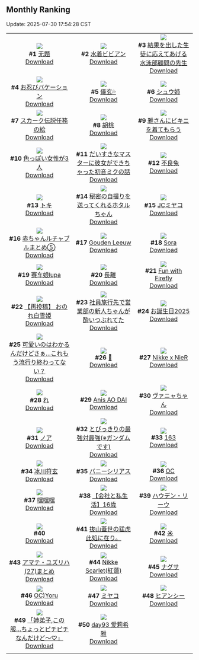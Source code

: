 ## Monthly Ranking
Update: 2025-07-30 17:54:28 CST

|      |      |      |
| :----: | :----: | :----: |
| ![](https://i.pixiv.re/c/240x480/img-master/img/2025/07/02/12/14/06/132217823_p0_master1200.jpg)<br>**#1** [无题](https://www.pixiv.net/artworks/132217823)<br>[Download](https://i.pixiv.re/img-original/img/2025/07/02/12/14/06/132217823_p0.png) | ![](https://i.pixiv.re/c/240x480/img-master/img/2025/07/02/00/00/06/132203711_p0_master1200.jpg)<br>**#2** [水着ビビアン](https://www.pixiv.net/artworks/132203711)<br>[Download](https://i.pixiv.re/img-original/img/2025/07/02/00/00/06/132203711_p0.jpg) | ![](https://i.pixiv.re/c/240x480/img-master/img/2025/07/02/20/02/00/132229353_p0_master1200.jpg)<br>**#3** [結果を出した生徒に応えてあげる水泳部顧問の先生](https://www.pixiv.net/artworks/132229353)<br>[Download](https://i.pixiv.re/img-original/img/2025/07/02/20/02/00/132229353_p0.jpg) |
| ![](https://i.pixiv.re/c/240x480/img-master/img/2025/07/03/00/00/10/132239676_p0_master1200.jpg)<br>**#4** [お忍びバケーション](https://www.pixiv.net/artworks/132239676)<br>[Download](https://i.pixiv.re/img-original/img/2025/07/03/00/00/10/132239676_p0.jpg) | ![](https://i.pixiv.re/c/240x480/img-master/img/2025/07/01/17/51/13/132188407_p0_master1200.jpg)<br>**#5** [儀玄💦](https://www.pixiv.net/artworks/132188407)<br>[Download](https://i.pixiv.re/img-original/img/2025/07/01/17/51/13/132188407_p0.jpg) | ![](https://i.pixiv.re/c/240x480/img-master/img/2025/07/02/15/51/40/132221915_p0_master1200.jpg)<br>**#6** [シュウ姉](https://www.pixiv.net/artworks/132221915)<br>[Download](https://i.pixiv.re/img-original/img/2025/07/02/15/51/40/132221915_p0.jpg) |
| ![](https://i.pixiv.re/c/240x480/img-master/img/2025/06/30/00/00/33/132128666_p0_master1200.jpg)<br>**#7** [スカーク伝説任務の絵](https://www.pixiv.net/artworks/132128666)<br>[Download](https://i.pixiv.re/img-original/img/2025/06/30/00/00/33/132128666_p0.jpg) | ![](https://i.pixiv.re/c/240x480/img-master/img/2025/07/02/12/27/03/132218052_p0_master1200.jpg)<br>**#8** [胡桃](https://www.pixiv.net/artworks/132218052)<br>[Download](https://i.pixiv.re/img-original/img/2025/07/02/12/27/03/132218052_p0.jpg) | ![](https://i.pixiv.re/c/240x480/img-master/img/2025/07/02/19/06/58/132227110_p0_master1200.jpg)<br>**#9** [雅さんにビキニを着てもらう](https://www.pixiv.net/artworks/132227110)<br>[Download](https://i.pixiv.re/img-original/img/2025/07/02/19/06/58/132227110_p0.png) |
| ![](https://i.pixiv.re/c/240x480/img-master/img/2025/07/01/00/00/54/132166484_p0_master1200.jpg)<br>**#10** [色っぽい女性が3人](https://www.pixiv.net/artworks/132166484)<br>[Download](https://i.pixiv.re/img-original/img/2025/07/01/00/00/54/132166484_p0.png) | ![](https://i.pixiv.re/c/240x480/img-master/img/2025/07/01/00/08/38/132167219_p0_master1200.jpg)<br>**#11** [だいすきなマスターに彼女ができちゃった初音ミクの話](https://www.pixiv.net/artworks/132167219)<br>[Download](https://i.pixiv.re/img-original/img/2025/07/01/00/08/38/132167219_p0.png) | ![](https://i.pixiv.re/c/240x480/img-master/img/2025/07/01/11/26/21/132180155_p0_master1200.jpg)<br>**#12** [不良兔](https://www.pixiv.net/artworks/132180155)<br>[Download](https://i.pixiv.re/img-original/img/2025/07/01/11/26/21/132180155_p0.jpg) |
| ![](https://i.pixiv.re/c/240x480/img-master/img/2025/06/30/01/22/43/132132239_p0_master1200.jpg)<br>**#13** [トキ](https://www.pixiv.net/artworks/132132239)<br>[Download](https://i.pixiv.re/img-original/img/2025/06/30/01/22/43/132132239_p0.jpg) | ![](https://i.pixiv.re/c/240x480/img-master/img/2025/07/03/19/42/46/132203807_p0_master1200.jpg)<br>**#14** [秘密の自撮りを送ってくれるホタルちゃん](https://www.pixiv.net/artworks/132203807)<br>[Download](https://i.pixiv.re/img-original/img/2025/07/03/19/42/46/132203807_p0.jpg) | ![](https://i.pixiv.re/c/240x480/img-master/img/2025/07/02/00/00/10/132203743_p0_master1200.jpg)<br>**#15** [JCミヤコ](https://www.pixiv.net/artworks/132203743)<br>[Download](https://i.pixiv.re/img-original/img/2025/07/02/00/00/10/132203743_p0.jpg) |
| ![](https://i.pixiv.re/c/240x480/img-master/img/2025/07/01/22/23/01/132199454_p0_master1200.jpg)<br>**#16** [赤ちゃんルチャブルまとめ⑤](https://www.pixiv.net/artworks/132199454)<br>[Download](https://i.pixiv.re/img-original/img/2025/07/01/22/23/01/132199454_p0.png) | ![](https://i.pixiv.re/c/240x480/img-master/img/2025/07/01/18/16/55/132189418_p0_master1200.jpg)<br>**#17** [Gouden Leeuw](https://www.pixiv.net/artworks/132189418)<br>[Download](https://i.pixiv.re/img-original/img/2025/07/01/18/16/55/132189418_p0.png) | ![](https://i.pixiv.re/c/240x480/img-master/img/2025/07/03/12/16/56/132253584_p0_master1200.jpg)<br>**#18** [Sora](https://www.pixiv.net/artworks/132253584)<br>[Download](https://i.pixiv.re/img-original/img/2025/07/03/12/16/56/132253584_p0.jpg) |
| ![](https://i.pixiv.re/c/240x480/img-master/img/2025/07/02/00/22/36/132204962_p0_master1200.jpg)<br>**#19** [赛车娘lupa](https://www.pixiv.net/artworks/132204962)<br>[Download](https://i.pixiv.re/img-original/img/2025/07/02/00/22/36/132204962_p0.png) | ![](https://i.pixiv.re/c/240x480/img-master/img/2025/07/01/18/00/11/132188714_p0_master1200.jpg)<br>**#20** [長離](https://www.pixiv.net/artworks/132188714)<br>[Download](https://i.pixiv.re/img-original/img/2025/07/01/18/00/11/132188714_p0.jpg) | ![](https://i.pixiv.re/c/240x480/img-master/img/2025/07/02/20/52/55/132231228_p0_master1200.jpg)<br>**#21** [Fun with Firefly](https://www.pixiv.net/artworks/132231228)<br>[Download](https://i.pixiv.re/img-original/img/2025/07/02/20/52/55/132231228_p0.jpg) |
| ![](https://i.pixiv.re/c/240x480/img-master/img/2025/07/02/13/00/04/132218723_p0_master1200.jpg)<br>**#22** [【再投稿】  おのれ白雪姫](https://www.pixiv.net/artworks/132218723)<br>[Download](https://i.pixiv.re/img-original/img/2025/07/02/13/00/04/132218723_p0.jpg) | ![](https://i.pixiv.re/c/240x480/img-master/img/2025/06/30/08/00/06/132138979_p0_master1200.jpg)<br>**#23** [社員旅行先で営業部の新人ちゃんが酔いつぶれてた](https://www.pixiv.net/artworks/132138979)<br>[Download](https://i.pixiv.re/img-original/img/2025/06/30/08/00/06/132138979_p0.jpg) | ![](https://i.pixiv.re/c/240x480/img-master/img/2025/07/03/00/00/15/132239712_p0_master1200.jpg)<br>**#24** [お誕生日2025](https://www.pixiv.net/artworks/132239712)<br>[Download](https://i.pixiv.re/img-original/img/2025/07/03/00/00/15/132239712_p0.jpg) |
| ![](https://i.pixiv.re/c/240x480/img-master/img/2025/07/02/18/00/17/132225079_p0_master1200.jpg)<br>**#25** [可愛いのはわかるんだけどさぁ…これもう流行り終わってない？](https://www.pixiv.net/artworks/132225079)<br>[Download](https://i.pixiv.re/img-original/img/2025/07/02/18/00/17/132225079_p0.jpg) | ![](https://i.pixiv.re/c/240x480/img-master/img/2025/07/03/00/00/16/132239723_p0_master1200.jpg)<br>**#26** [🤔](https://www.pixiv.net/artworks/132239723)<br>[Download](https://i.pixiv.re/img-original/img/2025/07/03/00/00/16/132239723_p0.png) | ![](https://i.pixiv.re/c/240x480/img-master/img/2025/07/03/18/43/33/132262046_p0_master1200.jpg)<br>**#27** [Nikke x NieR](https://www.pixiv.net/artworks/132262046)<br>[Download](https://i.pixiv.re/img-original/img/2025/07/03/18/43/33/132262046_p0.jpg) |
| ![](https://i.pixiv.re/c/240x480/img-master/img/2025/07/02/04/30/02/132210438_p0_master1200.jpg)<br>**#28** [れ](https://www.pixiv.net/artworks/132210438)<br>[Download](https://i.pixiv.re/img-original/img/2025/07/02/04/30/02/132210438_p0.png) | ![](https://i.pixiv.re/c/240x480/img-master/img/2025/07/01/19/50/15/132192577_p0_master1200.jpg)<br>**#29** [Anis AO DAI](https://www.pixiv.net/artworks/132192577)<br>[Download](https://i.pixiv.re/img-original/img/2025/07/01/19/50/15/132192577_p0.jpg) | ![](https://i.pixiv.re/c/240x480/img-master/img/2025/07/02/17/28/55/132224064_p0_master1200.jpg)<br>**#30** [ヴァニャちゃん](https://www.pixiv.net/artworks/132224064)<br>[Download](https://i.pixiv.re/img-original/img/2025/07/02/17/28/55/132224064_p0.png) |
| ![](https://i.pixiv.re/c/240x480/img-master/img/2025/07/02/00/00/06/132203703_p0_master1200.jpg)<br>**#31** [ノア](https://www.pixiv.net/artworks/132203703)<br>[Download](https://i.pixiv.re/img-original/img/2025/07/02/00/00/06/132203703_p0.png) | ![](https://i.pixiv.re/c/240x480/img-master/img/2025/07/02/18/09/33/132225567_p0_master1200.jpg)<br>**#32** [とびっきりの最強対最強(※ガンダムです)](https://www.pixiv.net/artworks/132225567)<br>[Download](https://i.pixiv.re/img-original/img/2025/07/02/18/09/33/132225567_p0.png) | ![](https://i.pixiv.re/c/240x480/img-master/img/2025/07/01/17/45/47/132188258_p0_master1200.jpg)<br>**#33** [163](https://www.pixiv.net/artworks/132188258)<br>[Download](https://i.pixiv.re/img-original/img/2025/07/01/17/45/47/132188258_p0.jpg) |
| ![](https://i.pixiv.re/c/240x480/img-master/img/2025/07/02/09/41/29/132215127_p0_master1200.jpg)<br>**#34** [冰川符玄](https://www.pixiv.net/artworks/132215127)<br>[Download](https://i.pixiv.re/img-original/img/2025/07/02/09/41/29/132215127_p0.jpg) | ![](https://i.pixiv.re/c/240x480/img-master/img/2025/07/01/22/00/05/132198324_p0_master1200.jpg)<br>**#35** [バニーシリアス](https://www.pixiv.net/artworks/132198324)<br>[Download](https://i.pixiv.re/img-original/img/2025/07/01/22/00/05/132198324_p0.jpg) | ![](https://i.pixiv.re/c/240x480/img-master/img/2025/07/02/00/00/13/132203764_p0_master1200.jpg)<br>**#36** [OC](https://www.pixiv.net/artworks/132203764)<br>[Download](https://i.pixiv.re/img-original/img/2025/07/02/00/00/13/132203764_p0.jpg) |
| ![](https://i.pixiv.re/c/240x480/img-master/img/2025/07/02/16/18/01/132222483_p0_master1200.jpg)<br>**#37** [嘿嘿嘿](https://www.pixiv.net/artworks/132222483)<br>[Download](https://i.pixiv.re/img-original/img/2025/07/02/16/18/01/132222483_p0.jpg) | ![](https://i.pixiv.re/c/240x480/img-master/img/2025/07/02/12/00/06/132217390_p0_master1200.jpg)<br>**#38** [【会社と私生活】16歳](https://www.pixiv.net/artworks/132217390)<br>[Download](https://i.pixiv.re/img-original/img/2025/07/02/12/00/06/132217390_p0.jpg) | ![](https://i.pixiv.re/c/240x480/img-master/img/2025/07/01/19/00/22/132190852_p0_master1200.jpg)<br>**#39** [ハウデン・リーウ](https://www.pixiv.net/artworks/132190852)<br>[Download](https://i.pixiv.re/img-original/img/2025/07/01/19/00/22/132190852_p0.jpg) |
| ![](https://s.pximg.net/common/images/limit_unviewable_s.png)<br>**#40** [](https://www.pixiv.net/artworks/132154533)<br>[Download](https://s.pximg.net/common/images/limit_unviewable_s.png) | ![](https://i.pixiv.re/c/240x480/img-master/img/2025/06/30/00/00/21/132128613_p0_master1200.jpg)<br>**#41** [抜山蓋世の猛虎 此処に在り。](https://www.pixiv.net/artworks/132128613)<br>[Download](https://i.pixiv.re/img-original/img/2025/06/30/00/00/21/132128613_p0.jpg) | ![](https://i.pixiv.re/c/240x480/img-master/img/2025/07/03/00/11/10/132240544_p0_master1200.jpg)<br>**#42** [☀️](https://www.pixiv.net/artworks/132240544)<br>[Download](https://i.pixiv.re/img-original/img/2025/07/03/00/11/10/132240544_p0.jpg) |
| ![](https://i.pixiv.re/c/240x480/img-master/img/2025/07/03/18/33/26/132261779_p0_master1200.jpg)<br>**#43** [アマテ・ユズリハ(27)まとめ](https://www.pixiv.net/artworks/132261779)<br>[Download](https://i.pixiv.re/img-original/img/2025/07/03/18/33/26/132261779_p0.jpg) | ![](https://i.pixiv.re/c/240x480/img-master/img/2025/07/02/00/00/09/132203737_p0_master1200.jpg)<br>**#44** [Nikke Scarlet(紅蓮)](https://www.pixiv.net/artworks/132203737)<br>[Download](https://i.pixiv.re/img-original/img/2025/07/02/00/00/09/132203737_p0.png) | ![](https://i.pixiv.re/c/240x480/img-master/img/2025/07/02/18/38/16/132226390_p0_master1200.jpg)<br>**#45** [ナグサ](https://www.pixiv.net/artworks/132226390)<br>[Download](https://i.pixiv.re/img-original/img/2025/07/02/18/38/16/132226390_p0.png) |
| ![](https://i.pixiv.re/c/240x480/img-master/img/2025/07/03/09/55/30/132251034_p0_master1200.jpg)<br>**#46** [OC)Yoru](https://www.pixiv.net/artworks/132251034)<br>[Download](https://i.pixiv.re/img-original/img/2025/07/03/09/55/30/132251034_p0.jpg) | ![](https://i.pixiv.re/c/240x480/img-master/img/2025/07/02/18/48/59/132226655_p0_master1200.jpg)<br>**#47** [ミヤコ](https://www.pixiv.net/artworks/132226655)<br>[Download](https://i.pixiv.re/img-original/img/2025/07/02/18/48/59/132226655_p0.png) | ![](https://i.pixiv.re/c/240x480/img-master/img/2025/07/01/00/00/26/132166356_p0_master1200.jpg)<br>**#48** [ヒアンシー](https://www.pixiv.net/artworks/132166356)<br>[Download](https://i.pixiv.re/img-original/img/2025/07/01/00/00/26/132166356_p0.jpg) |
| ![](https://i.pixiv.re/c/240x480/img-master/img/2025/07/03/00/13/37/132240639_p0_master1200.jpg)<br>**#49** [「姉弟子,この服…ちょっとピチピチなんだけど〜♡」](https://www.pixiv.net/artworks/132240639)<br>[Download](https://i.pixiv.re/img-original/img/2025/07/03/00/13/37/132240639_p0.png) | ![](https://i.pixiv.re/c/240x480/img-master/img/2025/07/02/20/00/27/132229204_p0_master1200.jpg)<br>**#50** [day93 爱莉希雅](https://www.pixiv.net/artworks/132229204)<br>[Download](https://i.pixiv.re/img-original/img/2025/07/02/20/00/27/132229204_p0.jpg) |
|      |
